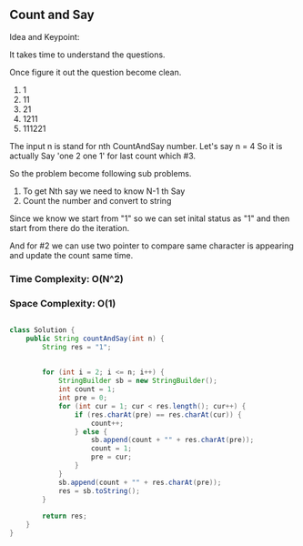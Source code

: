 ## Count and Say ##

Idea and Keypoint: 

It takes time to understand the questions. 

Once figure it out the question become clean.

1. 1
2. 11
3. 21
4. 1211
5. 111221

The input n is stand for nth CountAndSay number. Let's say n = 4
So it is actually Say 'one 2 one 1' for last count which #3.

So the problem become following sub problems.
1. To get Nth say we need to know N-1 th Say
2. Count the number and convert to string 

Since we know we start from "1" so we can set inital status as "1" and then start from there do the iteration.

And for #2 we can use two pointer to compare same character is appearing and update the count same time.

### Time Complexity: O(N^2) ###

### Space Complexity: O(1) ###

```java

class Solution {
    public String countAndSay(int n) {
        String res = "1";
             
        
        for (int i = 2; i <= n; i++) {    
            StringBuilder sb = new StringBuilder();
            int count = 1;
            int pre = 0;
            for (int cur = 1; cur < res.length(); cur++) {
                if (res.charAt(pre) == res.charAt(cur)) {
                    count++;
                } else {
                    sb.append(count + "" + res.charAt(pre));
                    count = 1;
                    pre = cur;
                }                
            }    
            sb.append(count + "" + res.charAt(pre));
            res = sb.toString();         
        }
        
        return res;
    }
}

```
